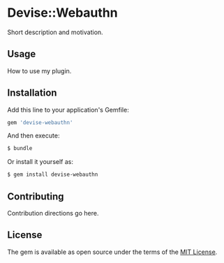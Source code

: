 # Devise::Webauthn
Short description and motivation.

## Usage
How to use my plugin.

## Installation
Add this line to your application's Gemfile:

```ruby
gem 'devise-webauthn'
```

And then execute:
```bash
$ bundle
```

Or install it yourself as:
```bash
$ gem install devise-webauthn
```

## Contributing
Contribution directions go here.

## License
The gem is available as open source under the terms of the [MIT License](https://opensource.org/licenses/MIT).
